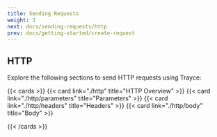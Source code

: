 ```yaml
---
title: Sending Requests
weight: 3
next: docs/sending-requests/http
prev: docs/getting-started/create-request
---
```


## HTTP
Explore the following sections to send HTTP requests using Trayce:

{{< cards >}}
  {{< card link="./http" title="HTTP Overview" >}}
  {{< card link="./http/parameters" title="Parameters" >}}
  {{< card link="./http/headers" title="Headers" >}}
  {{< card link="./http/body" title="Body" >}}

{{< /cards >}}
